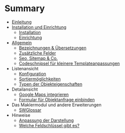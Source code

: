 # Summary

* [Einleitung](README.md)
* [Installation und Einrichtung](installation_und_einrichtung.md)
   * [Installation](installation.md)
   * [Einrichtung](einrichtung.md)
* [Allgemein](allgemeinmd.md)
   * [Bezeichnungen & Übersetzungen](bezeichnungen_&_ubersetzungen.md)
   * [Zusätzliche Felder](zusatzliche_felder.md)
   * [Seo, Sitemap & Co.](seo,_sitemap_&_co.md)
   * [Codeschnipsel für kleinere Templateanpassungen](codeschnipsel_fur_kleinere_templateanpassungen.md)
* Listenansicht
   * [Konfiguration](konfiguration.md)
   * [Sortiermöglichkeiten](sortiermoglichkeiten.md)
   * [Typen der Objekteigenschaften](typen_der_objekteigenschaften.md)
* Detailansicht
   * [Google Maps integrieren](google_maps_integrieren.md)
   * [Formular für Objektanfrage einbinden](formular_fur_objektanfrage_einbinden.md)
* Das Maklermodul und andere Erweiterungen
   * [SWGlossar](swglossar.md)
* Hinweise
   * [Anpassung der Darstellung](anpassung_der_darstellung.md)
   * [Welche Feldschlüssel gibt es?](welche_feldschlussel_gibt_es.md)


